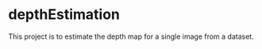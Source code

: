 depthEstimation
===============

This project is to estimate the depth map for a single image from a dataset.
